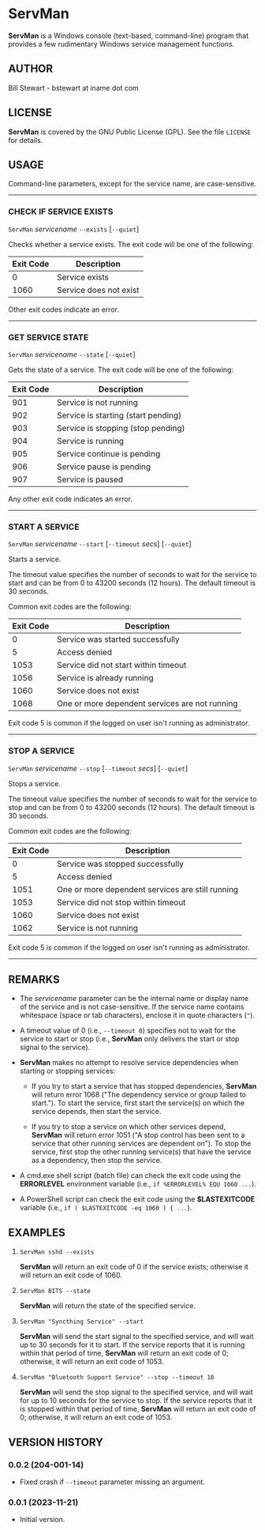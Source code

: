 # ServMan

**ServMan** is a Windows console (text-based, command-line) program that provides a few rudimentary Windows service management functions.

## AUTHOR

Bill Stewart - bstewart at iname dot com

## LICENSE

**ServMan** is covered by the GNU Public License (GPL). See the file `LICENSE` for details.

## USAGE

Command-line parameters, except for the service name, are case-sensitive.

---

### CHECK IF SERVICE EXISTS

`ServMan` _servicename_ `--exists` [`--quiet`]

Checks whether a service exists. The exit code will be one of the following:

| Exit Code | Description
| --------- | -----------
| 0         | Service exists
| 1060      | Service does not exist

Other exit codes indicate an error.

---

### GET SERVICE STATE

`ServMan` _servicename_ `--state` [`--quiet`]

Gets the state of a service. The exit code will be one of the following:

| Exit Code | Description
| --------- | -----------
| 901       | Service is not running
| 902       | Service is starting (start pending)
| 903       | Service is stopping (stop pending)
| 904       | Service is running
| 905       | Service continue is pending
| 906       | Service pause is pending
| 907       | Service is paused

Any other exit code indicates an error.

---

### START A SERVICE

`ServMan` _servicename_ `--start` [`--timeout` _secs_] [`--quiet`]

Starts a service.

The timeout value specifies the number of seconds to wait for the service to start and can be from 0 to 43200 seconds (12 hours). The default timeout is 30 seconds.

Common exit codes are the following:

| Exit Code | Description
| --------- | -----------
| 0         | Service was started successfully
| 5         | Access denied
| 1053      | Service did not start within timeout
| 1056      | Service is already running
| 1060      | Service does not exist
| 1068      | One or more dependent services are not running

Exit code 5 is common if the logged on user isn't running as administrator.

---

### STOP A SERVICE

`ServMan` _servicename_ `--stop` [`--timeout` _secs_] [`--quiet`]

Stops a service.

The timeout value specifies the number of seconds to wait for the service to stop and can be from 0 to 43200 seconds (12 hours). The default timeout is 30 seconds.

Common exit codes are the following:

| Exit Code | Description
| --------- | -----------
| 0         | Service was stopped successfully
| 5         | Access denied
| 1051      | One or more dependent services are still running
| 1053      | Service did not stop within timeout
| 1060      | Service does not exist
| 1062      | Service is not running

Exit code 5 is common if the logged on user isn't running as administrator.

---

## REMARKS

* The _servicename_ parameter can be the internal name or display name of the service and is not case-sensitive. If the service name contains whitespace (space or tab characters), enclose it in quote characters (`"`).

* A timeout value of 0 (i.e., `--timeout 0`) specifies not to wait for the service to start or stop (i.e., **ServMan** only delivers the start or stop signal to the service).

* **ServMan** makes no attempt to resolve service dependencies when starting or stopping services:

  * If you try to start a service that has stopped dependencies, **ServMan** will return error 1068 ("The dependency service or group failed to start."). To start the service, first start the service(s) on which the service depends, then start the service.

  * If you try to stop a service on which other services depend, **ServMan** will return error 1051 ("A stop control has been sent to a service that other running services are dependent on"). To stop the service, first stop the other running service(s) that have the service as a dependency, then stop the service.

* A cmd.exe shell script (batch file) can check the exit code using the **ERRORLEVEL** environment variable (i.e., `if %ERRORLEVEL% EQU 1060 ...`).

* A PowerShell script can check the exit code using the **$LASTEXITCODE** variable (i.e., `if ( $LASTEXITCODE -eq 1060 ) { ...`).

## EXAMPLES

1. `ServMan sshd --exists`

   **ServMan** will return an exit code of 0 if the service exists; otherwise it will return an exit code of 1060.

2. `ServMan BITS --state`

   **ServMan** will return the state of the specified service.

3. `ServMan "Syncthing Service" --start`

   **ServMan** will send the start signal to the specified service, and will wait up to 30 seconds for it to start. If the service reports that it is running within that period of time, **ServMan** will return an exit code of 0; otherwise, it will return an exit code of 1053.

4. `ServMan "Bluetooth Support Service" --stop --timeout 10`

   **ServMan** will send the stop signal to the specified service, and will wait for up to 10 seconds for the service to stop. If the service reports that it is stopped within that period of time, **ServMan** will return an exit code of 0; otherwise, it will return an exit code of 1053.

## VERSION HISTORY

### 0.0.2 (204-001-14)

* Fixed crash if `--timeout` parameter missing an argument.

### 0.0.1 (2023-11-21)

* Initial version.
